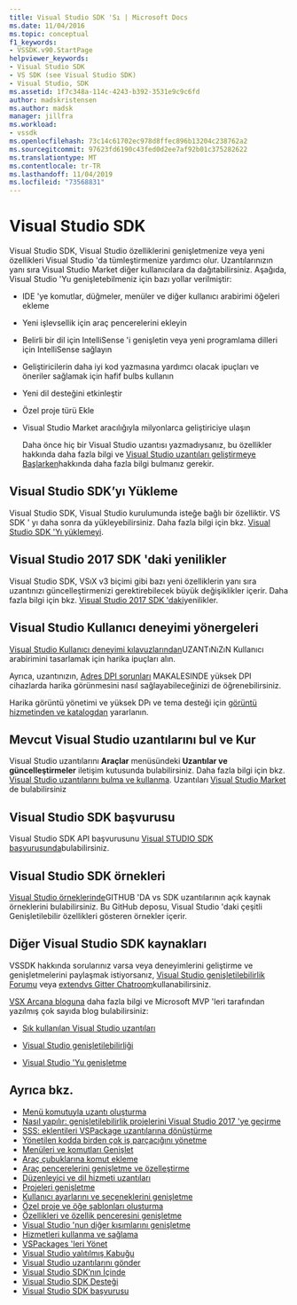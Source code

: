 ```yaml
---
title: Visual Studio SDK 'Sı | Microsoft Docs
ms.date: 11/04/2016
ms.topic: conceptual
f1_keywords:
- VSSDK.v90.StartPage
helpviewer_keywords:
- Visual Studio SDK
- VS SDK (see Visual Studio SDK)
- Visual Studio, SDK
ms.assetid: 1f7c348a-114c-4243-b392-3531e9c9c6fd
author: madskristensen
ms.author: madsk
manager: jillfra
ms.workload:
- vssdk
ms.openlocfilehash: 73c14c61702ec978d8ffec896b13204c238762a2
ms.sourcegitcommit: 97623fd6190c43fed0d2ee7af92b01c375282622
ms.translationtype: MT
ms.contentlocale: tr-TR
ms.lasthandoff: 11/04/2019
ms.locfileid: "73568831"
---
```

# <a name="visual-studio-sdk"></a>Visual Studio SDK
Visual Studio SDK, Visual Studio özelliklerini genişletmenize veya yeni özellikleri Visual Studio 'da tümleştirmenize yardımcı olur. Uzantılarınızın yanı sıra Visual Studio Market diğer kullanıcılara da dağıtabilirsiniz. Aşağıda, Visual Studio 'Yu genişletebilmeniz için bazı yollar verilmiştir:

- IDE 'ye komutlar, düğmeler, menüler ve diğer kullanıcı arabirimi öğeleri ekleme

- Yeni işlevsellik için araç pencerelerini ekleyin

- Belirli bir dil için IntelliSense 'i genişletin veya yeni programlama dilleri için IntelliSense sağlayın

- Geliştiricilerin daha iyi kod yazmasına yardımcı olacak ipuçları ve öneriler sağlamak için hafif bulbs kullanın

- Yeni dil desteğini etkinleştir

- Özel proje türü Ekle

- Visual Studio Market aracılığıyla milyonlarca geliştiriciye ulaşın

  Daha önce hiç bir Visual Studio uzantısı yazmadıysanız, bu özellikler hakkında daha fazla bilgi ve [Visual Studio uzantıları geliştirmeye Başlarken](../extensibility/starting-to-develop-visual-studio-extensions.md)hakkında daha fazla bilgi bulmanız gerekir.

## <a name="install-the-visual-studio-sdk"></a>Visual Studio SDK’yı Yükleme
 Visual Studio SDK, Visual Studio kurulumunda isteğe bağlı bir özelliktir. VS SDK ' yı daha sonra da yükleyebilirsiniz. Daha fazla bilgi için bkz. [Visual Studio SDK 'Yı yüklemeyi](../extensibility/installing-the-visual-studio-sdk.md).

## <a name="whats-new-in-the-visual-studio-2017-sdk"></a>Visual Studio 2017 SDK 'daki yenilikler
 Visual Studio SDK, VSıX v3 biçimi gibi bazı yeni özelliklerin yanı sıra uzantınızı güncelleştirmenizi gerektirebilecek büyük değişiklikler içerir. Daha fazla bilgi için bkz. [Visual Studio 2017 SDK 'daki](../extensibility/what-s-new-in-the-visual-studio-2017-sdk.md)yenilikler.

## <a name="visual-studio-user-experience-guidelines"></a>Visual Studio Kullanıcı deneyimi yönergeleri
 [Visual Studio Kullanıcı deneyimi kılavuzlarından](../extensibility/ux-guidelines/visual-studio-user-experience-guidelines.md)UZANTıNıZıN Kullanıcı arabirimini tasarlamak için harika ipuçları alın.

 Ayrıca, uzantınızın, [Adres DPI sorunları](../extensibility/addressing-dpi-issues2.md) MAKALESINDE yüksek DPI cihazlarda harika görünmesini nasıl sağlayabileceğinizi de öğrenebilirsiniz.

 Harika görüntü yönetimi ve yüksek DPı ve tema desteği için [görüntü hizmetinden ve katalogdan](../extensibility/image-service-and-catalog.md) yararlanın.

## <a name="find-and-install-existing-visual-studio-extensions"></a>Mevcut Visual Studio uzantılarını bul ve Kur
 Visual Studio uzantılarını **Araçlar** menüsündeki **Uzantılar ve güncelleştirmeler** iletişim kutusunda bulabilirsiniz. Daha fazla bilgi için bkz. [Visual Studio uzantılarını bulma ve kullanma](../ide/finding-and-using-visual-studio-extensions.md). Uzantıları [Visual Studio Market](https://marketplace.visualstudio.com/) de bulabilirsiniz

## <a name="visual-studio-sdk-reference"></a>Visual Studio SDK başvurusu
 Visual Studio SDK API başvurusunu [Visual STUDIO SDK başvurusunda](../extensibility/visual-studio-sdk-reference.md)bulabilirsiniz.

## <a name="visual-studio-sdk-samples"></a>Visual Studio SDK örnekleri
 [Visual Studio örneklerinde](https://aka.ms/vs2015sdksamples)GITHUB 'DA vs SDK uzantılarının açık kaynak örneklerini bulabilirsiniz. Bu GitHub deposu, Visual Studio 'daki çeşitli Genişletilebilir özellikleri gösteren örnekler içerir.

## <a name="other-visual-studio-sdk-resources"></a>Diğer Visual Studio SDK kaynakları
 VSSDK hakkında sorularınız varsa veya deneyimlerini geliştirme ve genişletmelerini paylaşmak istiyorsanız, [Visual Studio genişletilebilirlik Forumu](https://social.msdn.microsoft.com/Forums/vstudio/home?forum=vsx) veya [extendvs Gitter Chatroom](https://gitter.im/Microsoft/extendvs)kullanabilirsiniz.

 [VSX Arcana bloguna](https://blogs.msdn.microsoft.com/vsx/) daha fazla bilgi ve Microsoft MVP 'leri tarafından yazılmış çok sayıda blog bulabilirsiniz:

- [Sık kullanılan Visual Studio uzantıları](https://scottdorman.blog/2014/10/05/favorite-visual-studio-extensions/)

- [Visual Studio genişletilebilirliği](http://www.visualstudioextensibility.com/overview/vs/)

- [Visual Studio 'Yu genişletme](https://blog.slaks.net/2013-10-18/extending-visual-studio-part-1-getting-started/)

## <a name="see-also"></a>Ayrıca bkz.

- [Menü komutuyla uzantı oluşturma](../extensibility/creating-an-extension-with-a-menu-command.md)
- [Nasıl yapılır: genişletilebilirlik projelerini Visual Studio 2017 'ye geçirme](../extensibility/how-to-migrate-extensibility-projects-to-visual-studio-2017.md)
- [SSS: eklentileri VSPackage uzantılarına dönüştürme](/visualstudio/extensibility/faq-converting-add-ins-to-vspackage-extensions?view=vs-2015)
- [Yönetilen kodda birden çok iş parçacığını yönetme](../extensibility/managing-multiple-threads-in-managed-code.md)
- [Menüleri ve komutları Genişlet](../extensibility/extending-menus-and-commands.md)
- [Araç çubuklarına komut ekleme](../extensibility/adding-commands-to-toolbars.md)
- [Araç pencerelerini genişletme ve özelleştirme](../extensibility/extending-and-customizing-tool-windows.md)
- [Düzenleyici ve dil hizmeti uzantıları](../extensibility/editor-and-language-service-extensions.md)
- [Projeleri genişletme](../extensibility/extending-projects.md)
- [Kullanıcı ayarlarını ve seçeneklerini genişletme](../extensibility/extending-user-settings-and-options.md)
- [Özel proje ve öğe şablonları oluşturma](../extensibility/creating-custom-project-and-item-templates.md)
- [Özellikleri ve özellik penceresini genişletme](../extensibility/extending-properties-and-the-property-window.md)
- [Visual Studio 'nun diğer kısımlarını genişletme](../extensibility/extending-other-parts-of-visual-studio.md)
- [Hizmetleri kullanma ve sağlama](../extensibility/using-and-providing-services.md)
- [VSPackages 'leri Yönet](../extensibility/managing-vspackages.md)
- [Visual Studio yalıtılmış Kabuğu](https://visualstudio.microsoft.com/vs/older-downloads/isolated-shell/)
- [Visual Studio uzantılarını gönder](../extensibility/shipping-visual-studio-extensions.md)
- [Visual Studio SDK’nın İçinde](../extensibility/internals/inside-the-visual-studio-sdk.md)
- [Visual Studio SDK Desteği](../extensibility/support-for-the-visual-studio-sdk.md)
- [Visual Studio SDK başvurusu](../extensibility/visual-studio-sdk-reference.md)
